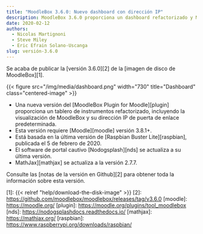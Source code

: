 ```yaml
---
title: "MoodleBox 3.6.0: Nuevo dashboard con dirección IP"
description: MoodleBox 3.6.0 proporciona un dashboard refactorizado y Moodle 3.8.1+. Se basa en la versión Raspbian publicada el 5 de febrero de 2020.
date: 2020-02-12
authors:
  - Nicolas Martignoni
  - Steve Miley
  - Eric Efrain Solano-Uscanga
slug: versión-3.6.0
---
```


Se acaba de publicar la [versión 3.6.0][2] de la [imagen de disco de MoodleBox][1].

{{< figure src="/img/media/dashboard.png" width="730" title="Dashboard" class="centered-image" >}}

  - Una nueva versión del [MoodleBox Plugin for Moodle][plugin] proporciona un tablero de instrumentos refactorizado, incluyendo la visualización de MoodleBox y su dirección IP de puerta de enlace predeterminada.
  - Esta versión requiere [Moodle][moodle] versión 3.8.1+.
  - Está basada en la última versión de [Raspbian Buster Lite][raspbian], publicada el 5 de febrero de 2020.
  - El software de portal cautivo [Nodogsplash][nds] se actualiza a su última versión.
  - MathJax][mathjax] se actualiza a la versión 2.7.7.

Consulte las [notas de la versión en Github][2] para obtener toda la información sobre esta versión.

 [1]: {{< relref "help/download-the-disk-image" >}}
 [2]: https://github.com/moodlebox/moodlebox/releases/tag/v3.6.0
 [moodle]: https://moodle.org/
 [plugin]: https://moodle.org/plugins/tool_moodlebox
 [nds]: https://nodogsplashdocs.readthedocs.io/
 [mathjax]: https://mathjax.org/
 [raspbian]: https://www.raspberrypi.org/downloads/raspbian/
